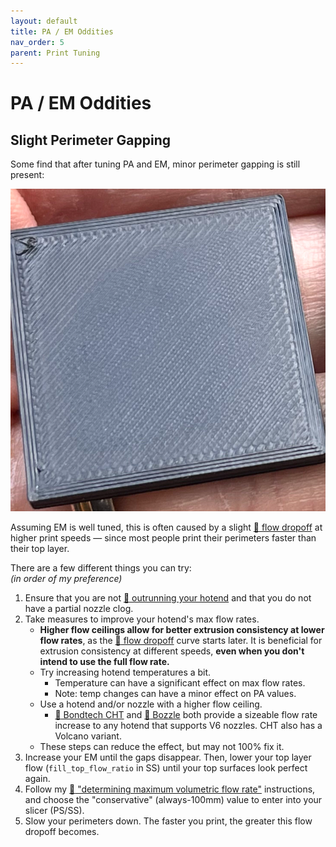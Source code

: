 ```yaml
---
layout: default
title: PA / EM Oddities
nav_order: 5
parent: Print Tuning
---
```

# PA / EM Oddities
## Slight Perimeter Gapping
Some find that after tuning PA and EM, minor perimeter gapping is still present:

![](./images/pa_em_oddities/perim-gapping-print.png)

Assuming EM is well tuned, this is often caused by a slight [:page_facing_up: flow dropoff](http://localhost:4000/Print-Tuning-Guide/articles/determining_max_volumetric_flow_rate.md#flow-dropoff) at higher print speeds — since most people print their perimeters faster than their top layer.

There are a few different things you can try:\
*(in order of my preference)*
1. Ensure that you are not [:page_facing_up: outrunning your hotend](https://github.com/AndrewEllis93/Print-Tuning-Guide/blob/main/articles/determining_max_volumetric_flow_rate.html) and that you do not have a partial nozzle clog.
2. Take measures to improve your hotend's max flow rates.
    - **Higher flow ceilings allow for better extrusion consistency at lower flow rates**, as the [:page_facing_up: flow dropoff](http://localhost:4000/Print-Tuning-Guide/articles/determining_max_volumetric_flow_rate.md#flow-dropoff) curve starts later. It is beneficial for extrusion consistency at different speeds, **even when you don't intend to use the full flow rate.**
    - Try increasing hotend temperatures a bit.
        - Temperature can have a significant effect on max flow rates. 
        - Note: temp changes can have a minor effect on PA values.
    - Use a hotend and/or nozzle with a higher flow ceiling.
        - [:page_facing_up: Bondtech CHT](https://www.bondtech.se/product-category/nozzles/bondtech-nozzles/bondtech-cht/) and [:page_facing_up: Bozzle](https://www.fabreeko.com/products/bozzle-0-5mm-full-tungsten-carbide-nozzle-by-rentable-socks) both provide a sizeable flow rate increase to any hotend that supports V6 nozzles. CHT also has a Volcano variant.
    - These steps can reduce the effect, but may not 100% fix it.
5. Increase your EM until the gaps disappear. Then, lower your top layer flow (`fill_top_flow_ratio` in SS) until your top surfaces look perfect again.
6. Follow my [:page_facing_up: "determining maximum volumetric flow rate"](http://localhost:4000/Print-Tuning-Guide/articles/determining_max_volumetric_flow_rate.html) instructions, and choose the "conservative" (always-100mm) value to enter into your slicer (PS/SS).
7. Slow your perimeters down. The faster you print, the greater this flow dropoff becomes.
